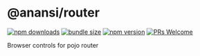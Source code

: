 # @anansi/router
<!--[![CircleCI](https://circleci.com/gh/notwillk/pojo-router.svg?style=shield)](https://circleci.com/gh/notwillk/pojo-router)-->
[![npm downloads](https://img.shields.io/npm/dm/@anansi/router.svg?style=flat-square)](https://www.npmjs.com/package/@anansi/router)
[![bundle size](https://img.shields.io/bundlephobia/minzip/@anansi/router?style=flat-square)](https://bundlephobia.com/result?p=@anansi/router)
[![npm version](https://img.shields.io/npm/v/@anansi/router.svg?style=flat-square)](https://www.npmjs.com/package/@anansi/router)
[![PRs Welcome](https://img.shields.io/badge/PRs-welcome-brightgreen.svg?style=flat-square)](http://makeapullrequest.com)

Browser controls for pojo router

